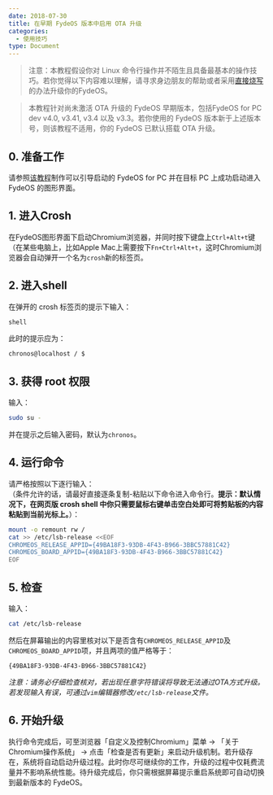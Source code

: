 ```yaml
---
date: 2018-07-30
title: 在早期 FydeOS 版本中启用 OTA 升级
categories:
  - 使用技巧
type: Document
---
```


>注意：本教程假设你对 Linux 命令行操作并不陌生且具备最基本的操作技巧。若你觉得以下内容难以理解，请寻求身边朋友的帮助或者采用[直接烧写](https://fydeos.com/instructions-pc)的办法升级你的FydeOS。

> 本教程针对尚未激活 OTA 升级的 FydeOS 早期版本，包括FydeOS for PC dev v4.0, v3.41, v3.4 以及 v3.3。若你使用的 FydeOS 版本新于上述版本号，则该教程不适用，你的 FydeOS 已默认搭载 OTA 升级。

## 0. 准备工作

请参照[该教程](https://fydeos.com/instructions-pc/)制作可以引导启动的 FydeOS for PC 并在目标 PC 上成功启动进入 FydeOS 的图形界面。


## 1. 进入Crosh

在FydeOS图形界面下启动Chromium浏览器，并同时按下键盘上`Ctrl+Alt+t`键（在某些电脑上，比如Apple Mac上需要按下`Fn+Ctrl+Alt+t`，这时Chromium浏览器会自动弹开一个名为`crosh`新的标签页。


## 2. 进入shell

在弹开的 crosh 标签页的提示下输入：
```bash
shell
```
此时的提示应为：

```bash
chronos@localhost / $
```


## 3. 获得 root 权限

输入：

```bash
sudo su -
```
并在提示之后输入密码，默认为`chronos`。


## 4. 运行命令

请严格按照以下逐行输入：<br>
（条件允许的话，请最好直接逐条复制-粘贴以下命令进入命令行。__提示：默认情况下，在网页版 crosh shell 中你只需要鼠标右键单击空白处即可将剪贴板的内容粘贴到当前光标上。__）：

```bash
mount -o remount rw /
cat >> /etc/lsb-release <<EOF
CHROMEOS_RELEASE_APPID={49BA18F3-93DB-4F43-B966-3BBC57881C42}
CHROMEOS_BOARD_APPID={49BA18F3-93DB-4F43-B966-3BBC57881C42}
EOF
```

## 5. 检查

输入：
```bash
cat /etc/lsb-release
```
然后在屏幕输出的内容里核对以下是否含有`CHROMEOS_RELEASE_APPID`及`CHROMEOS_BOARD_APPID`项，并且两项的值严格等于：
```
{49BA18F3-93DB-4F43-B966-3BBC57881C42}
```
_注意：请务必仔细检查核对，若出现任意字符错误将导致无法通过OTA方式升级。若发现输入有误，可通过`vim`编辑器修改`/etc/lsb-release`文件。_


## 6. 开始升级

执行命令完成后，可至浏览器「自定义及控制Chromium」菜单 -> 「关于Chromium操作系统」 -> 点击「检查是否有更新」来启动升级机制。若升级存在，系统将自动启动升级过程。此时你尽可继续你的工作，升级的过程中仅耗费流量并不影响系统性能。待升级完成后，你只需根据屏幕提示重启系统即可自动切换到最新版本的 FydeOS。